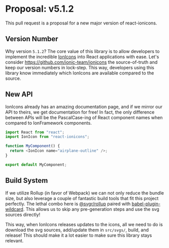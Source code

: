 # Proposal: v5.1.2

This pull request is a proposal for a new major version of react-ionicons.

## Version Number

Why version `5.1.2`? The core value of this library is to allow developers to implement the incredible [IonIcons](https://ionicons.com/) into React applications with ease. Let's consider https://github.com/ionic-team/ionicons the source-of-truth and keep our version numbers in lock-step. This way, developers using this library know immediately which IonIcons are available compared to the source.

## New API

IonIcons already has an amazing documentation page, and if we mirror our API to theirs, we get documentation for free! In fact, the only difference between APIs will be the PascalCase-ing of React component names when compared to IonFramework components.

```js
import React from "react";
import IonIcon from "react-ionicons";

function MyComponent() {
  return <IonIcon name="airplane-outline" />;
}

export default MyComponent;
```

## Build System

If we utilize Rollup (in favor of Webpack) we can not only reduce the bundle size, but also leverage a couple of fantastic build tools that fit this project perfectly. The lethal combo here is [@svgr/rollup](https://github.com/gregberge/svgr) paired with [babel-plugin-wildcard](https://github.com/vihanb/babel-plugin-wildcard). This allows us to skip any pre-generation steps and use the svg sources directly!

This way, when IonIcons releases updates to the icons, all we need to do is download the svg sources, add/update them in `src/svgs/`, build, and release! This should make it a lot easier to make sure this library stays relevant.
